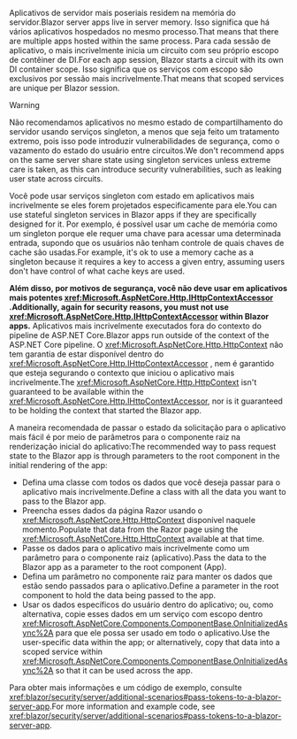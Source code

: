 <span data-ttu-id="e2667-101">Aplicativos de servidor mais poseriais residem na memória do servidor.</span><span class="sxs-lookup"><span data-stu-id="e2667-101">Blazor server apps live in server memory.</span></span> <span data-ttu-id="e2667-102">Isso significa que há vários aplicativos hospedados no mesmo processo.</span><span class="sxs-lookup"><span data-stu-id="e2667-102">That means that there are multiple apps hosted within the same process.</span></span> <span data-ttu-id="e2667-103">Para cada sessão de aplicativo, o mais incrivelmente inicia um circuito com seu próprio escopo de contêiner de DI.</span><span class="sxs-lookup"><span data-stu-id="e2667-103">For each app session, Blazor starts a circuit with its own DI container scope.</span></span> <span data-ttu-id="e2667-104">Isso significa que os serviços com escopo são exclusivos por sessão mais incrivelmente.</span><span class="sxs-lookup"><span data-stu-id="e2667-104">That means that scoped services are unique per Blazor session.</span></span>

> [!WARNING]
> <span data-ttu-id="e2667-105">Não recomendamos aplicativos no mesmo estado de compartilhamento do servidor usando serviços singleton, a menos que seja feito um tratamento extremo, pois isso pode introduzir vulnerabilidades de segurança, como o vazamento do estado do usuário entre circuitos.</span><span class="sxs-lookup"><span data-stu-id="e2667-105">We don't recommend apps on the same server share state using singleton services unless extreme care is taken, as this can introduce security vulnerabilities, such as leaking user state across circuits.</span></span>

<span data-ttu-id="e2667-106">Você pode usar serviços singleton com estado em aplicativos mais incrivelmente se eles forem projetados especificamente para ele.</span><span class="sxs-lookup"><span data-stu-id="e2667-106">You can use stateful singleton services in Blazor apps if they are specifically designed for it.</span></span> <span data-ttu-id="e2667-107">Por exemplo, é possível usar um cache de memória como um singleton porque ele requer uma chave para acessar uma determinada entrada, supondo que os usuários não tenham controle de quais chaves de cache são usadas.</span><span class="sxs-lookup"><span data-stu-id="e2667-107">For example, it's ok to use a memory cache as a singleton because it requires a key to access a given entry, assuming users don't have control of what cache keys are used.</span></span>

<span data-ttu-id="e2667-108">**Além disso, por motivos de segurança, você não deve usar em aplicativos mais potentes <xref:Microsoft.AspNetCore.Http.IHttpContextAccessor> .**</span><span class="sxs-lookup"><span data-stu-id="e2667-108">**Additionally, again for security reasons, you must not use <xref:Microsoft.AspNetCore.Http.IHttpContextAccessor> within Blazor apps.**</span></span> <span data-ttu-id="e2667-109">Aplicativos mais incrivelmente executados fora do contexto do pipeline de ASP.NET Core.</span><span class="sxs-lookup"><span data-stu-id="e2667-109">Blazor apps run outside of the context of the ASP.NET Core pipeline.</span></span> <span data-ttu-id="e2667-110">O <xref:Microsoft.AspNetCore.Http.HttpContext> não tem garantia de estar disponível dentro do <xref:Microsoft.AspNetCore.Http.IHttpContextAccessor> , nem é garantido que esteja segurando o contexto que iniciou o aplicativo mais incrivelmente.</span><span class="sxs-lookup"><span data-stu-id="e2667-110">The <xref:Microsoft.AspNetCore.Http.HttpContext> isn't guaranteed to be available within the <xref:Microsoft.AspNetCore.Http.IHttpContextAccessor>, nor is it guaranteed to be holding the context that started the Blazor app.</span></span>

<span data-ttu-id="e2667-111">A maneira recomendada de passar o estado da solicitação para o aplicativo mais fácil é por meio de parâmetros para o componente raiz na renderização inicial do aplicativo:</span><span class="sxs-lookup"><span data-stu-id="e2667-111">The recommended way to pass request state to the Blazor app is through parameters to the root component in the initial rendering of the app:</span></span>

* <span data-ttu-id="e2667-112">Defina uma classe com todos os dados que você deseja passar para o aplicativo mais incrivelmente.</span><span class="sxs-lookup"><span data-stu-id="e2667-112">Define a class with all the data you want to pass to the Blazor app.</span></span>
* <span data-ttu-id="e2667-113">Preencha esses dados da página Razor usando o <xref:Microsoft.AspNetCore.Http.HttpContext> disponível naquele momento.</span><span class="sxs-lookup"><span data-stu-id="e2667-113">Populate that data from the Razor page using the <xref:Microsoft.AspNetCore.Http.HttpContext> available at that time.</span></span>
* <span data-ttu-id="e2667-114">Passe os dados para o aplicativo mais incrivelmente como um parâmetro para o componente raiz (aplicativo).</span><span class="sxs-lookup"><span data-stu-id="e2667-114">Pass the data to the Blazor app as a parameter to the root component (App).</span></span>
* <span data-ttu-id="e2667-115">Defina um parâmetro no componente raiz para manter os dados que estão sendo passados para o aplicativo.</span><span class="sxs-lookup"><span data-stu-id="e2667-115">Define a parameter in the root component to hold the data being passed to the app.</span></span>
* <span data-ttu-id="e2667-116">Usar os dados específicos do usuário dentro do aplicativo; ou, como alternativa, copie esses dados em um serviço com escopo dentro <xref:Microsoft.AspNetCore.Components.ComponentBase.OnInitializedAsync%2A> para que ele possa ser usado em todo o aplicativo.</span><span class="sxs-lookup"><span data-stu-id="e2667-116">Use the user-specific data within the app; or alternatively, copy that data into a scoped service within <xref:Microsoft.AspNetCore.Components.ComponentBase.OnInitializedAsync%2A> so that it can be used across the app.</span></span>

<span data-ttu-id="e2667-117">Para obter mais informações e um código de exemplo, consulte <xref:blazor/security/server/additional-scenarios#pass-tokens-to-a-blazor-server-app>.</span><span class="sxs-lookup"><span data-stu-id="e2667-117">For more information and example code, see <xref:blazor/security/server/additional-scenarios#pass-tokens-to-a-blazor-server-app>.</span></span>
